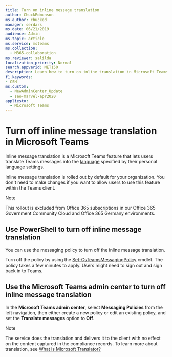 ```yaml
---
title: Turn on inline message translation
author: ChuckEdmonson
ms.author: chucked
manager: serdars
ms.date: 06/21/2019
audience: Admin
ms.topic: article
ms.service: msteams
ms.collection: 
  - M365-collaboration
ms.reviewer: salilda
localization_priority: Normal
search.appverid: MET150
description: Learn how to turn on inline translation in Microsoft Teams using the Microsoft Teams admin center or PowerShell.
f1.keywords:
- CSH
ms.custom: 
  - NewAdminCenter_Update
  - seo-marvel-apr2020
appliesto: 
  - Microsoft Teams
---
```


Turn off inline message translation in Microsoft Teams
=================================================

Inline message translation is a Microsoft Teams feature that lets users translate Teams messages into the [language](https://support.office.com/article/translate-a-message-in-teams-d8926ce9-d6a6-47df-a416-f1adb62d3194) specified by their personal language settings.

Inline message translation is rolled out by default for your organization. You don't need to make changes if you want to allow users to use this feature within the Teams client.

> [!NOTE]
>This rollout is excluded from Office 365 subscriptions in our Office 365 Government Community Cloud and Office 365 Germany environments.

## Use PowerShell to turn off inline message translation

You can use the messaging policy to turn off the inline message translation.

Turn off the policy by using the [Set-CsTeamsMessagingPolicy](https://docs.microsoft.com/powershell/module/skype/set-csteamsmessagingpolicy?view=skype-ps) cmdlet. The policy takes a few minutes to apply. Users might need to sign out and sign back in to Teams.

## Use the Microsoft Teams admin center to turn off inline message translation

In the **Microsoft Teams admin center**, select **Messaging Policies** from the left navigation, then either create a new policy or edit an existing policy, and set the **Translate messages** option to **Off**.

> [!NOTE]
> The service does the translation and delivers it to the client with no effect on the content captured in the compliance records. To learn more about translation, see [What is Microsoft Translator?](https://docs.microsoft.com/azure/cognitive-services/translator/translator-info-overview)
